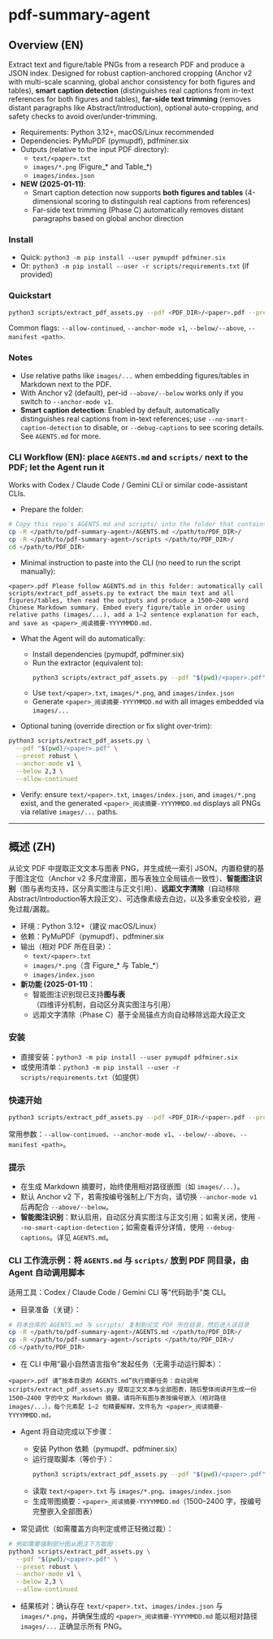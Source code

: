 # pdf-summary-agent

## Overview (EN)
Extract text and figure/table PNGs from a research PDF and produce a JSON index. Designed for robust caption-anchored cropping (Anchor v2 with multi-scale scanning, global anchor consistency for both figures and tables), **smart caption detection** (distinguishes real captions from in-text references for both figures and tables), **far-side text trimming** (removes distant paragraphs like Abstract/Introduction), optional auto-cropping, and safety checks to avoid over/under-trimming.

- Requirements: Python 3.12+, macOS/Linux recommended
- Dependencies: PyMuPDF (pymupdf), pdfminer.six
- Outputs (relative to the input PDF directory):
  - `text/<paper>.txt`
  - `images/*.png` (Figure_* and Table_*)
  - `images/index.json`
- **NEW (2025-01-11)**: 
  - Smart caption detection now supports **both figures and tables** (4-dimensional scoring to distinguish real captions from references)
  - Far-side text trimming (Phase C) automatically removes distant paragraphs based on global anchor direction

### Install
- Quick: `python3 -m pip install --user pymupdf pdfminer.six`
- Or: `python3 -m pip install --user -r scripts/requirements.txt` (if provided)

### Quickstart
```bash
python3 scripts/extract_pdf_assets.py --pdf <PDF_DIR>/<paper>.pdf --preset robust
```
Common flags: `--allow-continued`, `--anchor-mode v1`, `--below/--above`, `--manifest <path>`.

### Notes
- Use relative paths like `images/...` when embedding figures/tables in Markdown next to the PDF.
- With Anchor v2 (default), per-id `--above/--below` works only if you switch to `--anchor-mode v1`.
- **Smart caption detection**: Enabled by default, automatically distinguishes real captions from in-text references; use `--no-smart-caption-detection` to disable, or `--debug-captions` to see scoring details. See `AGENTS.md` for more.

### CLI Workflow (EN): place `AGENTS.md` and `scripts/` next to the PDF; let the Agent run it

Works with Codex / Claude Code / Gemini CLI or similar code-assistant CLIs.

- Prepare the folder:
```bash
# Copy this repo's AGENTS.md and scripts/ into the folder that contains <paper>.pdf, then cd into it
cp -R </path/to/pdf-summary-agent>/AGENTS.md </path/to/PDF_DIR>/
cp -R </path/to/pdf-summary-agent>/scripts </path/to/PDF_DIR>/
cd </path/to/PDF_DIR>
```

- Minimal instruction to paste into the CLI (no need to run the script manually):
```text
<paper>.pdf Please follow AGENTS.md in this folder: automatically call scripts/extract_pdf_assets.py to extract the main text and all figures/tables, then read the outputs and produce a 1500–2400 word Chinese Markdown summary. Embed every figure/table in order using relative paths (images/...), add a 1–2 sentence explanation for each, and save as <paper>_阅读摘要-YYYYMMDD.md.
```

- What the Agent will do automatically:
  - Install dependencies (pymupdf, pdfminer.six)
  - Run the extractor (equivalent to):
    ```bash
    python3 scripts/extract_pdf_assets.py --pdf "$(pwd)/<paper>.pdf" --preset robust --allow-continued
    ```
  - Use `text/<paper>.txt`, `images/*.png`, and `images/index.json`
  - Generate `<paper>_阅读摘要-YYYYMMDD.md` with all images embedded via `images/...`

- Optional tuning (override direction or fix slight over-trim):
```bash
python3 scripts/extract_pdf_assets.py \
  --pdf "$(pwd)/<paper>.pdf" \
  --preset robust \
  --anchor-mode v1 \
  --below 2,3 \
  --allow-continued
```

- Verify: ensure `text/<paper>.txt`, `images/index.json`, and `images/*.png` exist, and the generated `<paper>_阅读摘要-YYYYMMDD.md` displays all PNGs via relative `images/...` paths.

---

## 概述 (ZH)
从论文 PDF 中提取正文文本与图表 PNG，并生成统一索引 JSON。内置稳健的基于图注定位（Anchor v2 多尺度滑窗，图与表独立全局锚点一致性）、**智能图注识别**（图与表均支持，区分真实图注与正文引用）、**远距文字清除**（自动移除Abstract/Introduction等大段正文）、可选像素级去白边，以及多重安全校验，避免过裁/漏裁。

- 环境：Python 3.12+（建议 macOS/Linux）
- 依赖：PyMuPDF（pymupdf）、pdfminer.six
- 输出（相对 PDF 所在目录）：
  - `text/<paper>.txt`
  - `images/*.png`（含 Figure_* 与 Table_*）
  - `images/index.json`
- **新功能 (2025-01-11)**：
  - 智能图注识别现已支持**图与表**（四维评分机制，自动区分真实图注与引用）
  - 远距文字清除（Phase C）基于全局锚点方向自动移除远距大段正文

### 安装
- 直接安装：`python3 -m pip install --user pymupdf pdfminer.six`
- 或使用清单：`python3 -m pip install --user -r scripts/requirements.txt`（如提供）

### 快速开始
```bash
python3 scripts/extract_pdf_assets.py --pdf <PDF_DIR>/<paper>.pdf --preset robust
```
常用参数：`--allow-continued`、`--anchor-mode v1`、`--below/--above`、`--manifest <path>`。

### 提示
- 在生成 Markdown 摘要时，始终使用相对路径嵌图（如 `images/...`）。
- 默认 Anchor v2 下，若需按编号强制上/下方向，请切换 `--anchor-mode v1` 后再配合 `--above/--below`。
- **智能图注识别**：默认启用，自动区分真实图注与正文引用；如需关闭，使用 `--no-smart-caption-detection`；如需查看评分详情，使用 `--debug-captions`。详见 `AGENTS.md`。

### CLI 工作流示例：将 `AGENTS.md` 与 `scripts/` 放到 PDF 同目录，由 Agent 自动调用脚本

适用工具：Codex / Claude Code / Gemini CLI 等“代码助手”类 CLI。

- 目录准备（关键）：
```bash
# 将本仓库的 AGENTS.md 与 scripts/ 复制到论文 PDF 所在目录，然后进入该目录
cp -R </path/to/pdf-summary-agent>/AGENTS.md </path/to/PDF_DIR>/
cp -R </path/to/pdf-summary-agent>/scripts </path/to/PDF_DIR>/
cd </path/to/PDF_DIR>
```

- 在 CLI 中用“最小自然语言指令”发起任务（无需手动运行脚本）：
```text
<paper>.pdf 请“按本目录的 AGENTS.md”执行摘要任务：自动调用 scripts/extract_pdf_assets.py 提取正文文本与全部图表，随后整体阅读并生成一份 1500–2400 字的中文 Markdown 摘要。请将所有图与表按编号嵌入（相对路径 images/...），每个元素配 1–2 句精要解释，文件名为 <paper>_阅读摘要-YYYYMMDD.md。
```

- Agent 将自动完成以下步骤：
  - 安装 Python 依赖（pymupdf、pdfminer.six）
  - 运行提取脚本（等价于）：
    ```bash
    python3 scripts/extract_pdf_assets.py --pdf "$(pwd)/<paper>.pdf" --preset robust --allow-continued
    ```
  - 读取 `text/<paper>.txt` 与 `images/*.png`、`images/index.json`
  - 生成带图摘要：`<paper>_阅读摘要-YYYYMMDD.md`（1500–2400 字，按编号完整嵌入全部图表）

- 常见调优（如需覆盖方向判定或修正轻微过裁）：
```bash
# 例如需要强制部分图从图注下方取图：
python3 scripts/extract_pdf_assets.py \
  --pdf "$(pwd)/<paper>.pdf" \
  --preset robust \
  --anchor-mode v1 \
  --below 2,3 \
  --allow-continued
```

- 结果核对：确认存在 `text/<paper>.txt`、`images/index.json` 与 `images/*.png`，并确保生成的 `<paper>_阅读摘要-YYYYMMDD.md` 能以相对路径 `images/...` 正确显示所有 PNG。